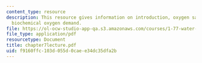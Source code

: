 ```yaml
---
content_type: resource
description: This resource gives information on introduction, oxygen saturation, and
  biochemical oxygen demand.
file: https://ol-ocw-studio-app-qa.s3.amazonaws.com/courses/1-77-water-quality-control-spring-2006/f9160ffc103d055d0caee34dc35dfa2b_chapter7lecture.pdf
file_type: application/pdf
resourcetype: Document
title: chapter7lecture.pdf
uid: f9160ffc-103d-055d-0cae-e34dc35dfa2b
---
```

